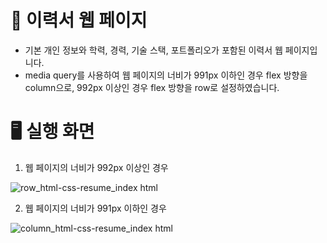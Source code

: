 # 📖 이력서 웹 페이지
- 기본 개인 정보와 학력, 경력, 기술 스택, 포트폴리오가 포함된 이력서 웹 페이지입니다.
- media query를 사용하여 웹 페이지의 너비가 991px 이하인 경우 flex 방향을 column으로, 992px 이상인 경우 flex 방향을 row로 설정하였습니다.

# 🖥️ 실행 화면
1. 웹 페이지의 너비가 992px 이상인 경우
   
![row_html-css-resume_index html](https://github.com/s1lv3rrud/html-css-resume/assets/86763857/e1e0bd60-654c-48ca-8623-b6f645469070)


2. 웹 페이지의 너비가 991px 이하인 경우
   
![column_html-css-resume_index html](https://github.com/s1lv3rrud/html-css-resume/assets/86763857/6fe31d54-33b5-42ff-975d-577948f6b688)
